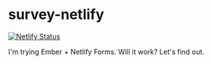 # survey-netlify

[![Netlify Status](https://api.netlify.com/api/v1/badges/d187dc95-8608-436a-a4c0-0cdc0edbe671/deploy-status)](https://app.netlify.com/sites/ember-test-survey/deploys)

I'm trying Ember + Netlify Forms. Will it work? Let's find out.
